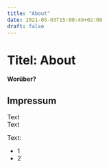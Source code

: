 ```yaml
---
title: "About"
date: 2021-05-03T15:00:49+02:00
draft: false
---
```


# Titel: About

**Worüber?**

## Impressum

Text  
Text

Text:
* 1
* 2

